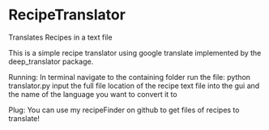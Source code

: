 # RecipeTranslator
Translates Recipes in a text file

This is a simple recipe translator using google translate implemented by the deep_translator package.

Running:
In terminal navigate to the containing folder
run the file: python translator.py
input the full file location of the recipe text file into the gui and the name of the language you want to convert it to

Plug: You can use my recipeFinder on github to get files of recipes to translate!
